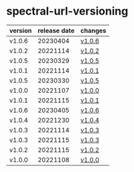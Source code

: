# spectral-url-versioning	


|version|release date|changes|
|---|---|---|
|v1.0.6|20230404|[v1.0.6](./v1.0.6-20230404.md)|
|v1.0.2|20221114|[v1.0.2](./v1.0.2-20221114.md)|
|v1.0.5|20230329|[v1.0.5](./v1.0.5-20230329.md)|
|v1.0.1|20221114|[v1.0.1](./v1.0.1-20221114.md)|
|v1.0.5|20230330|[v1.0.5](./v1.0.5-20230330.md)|
|v1.0.0|20221107|[v1.0.0](./v1.0.0-20221107.md)|
|v1.0.1|20221115|[v1.0.1](./v1.0.1-20221115.md)|
|v1.0.6|20230405|[v1.0.6](./v1.0.6-20230405.md)|
|v1.0.4|20221230|[v1.0.4](./v1.0.4-20221230.md)|
|v1.0.3|20221114|[v1.0.3](./v1.0.3-20221114.md)|
|v1.0.3|20221115|[v1.0.3](./v1.0.3-20221115.md)|
|v1.0.2|20221115|[v1.0.2](./v1.0.2-20221115.md)|
|v1.0.0|20221108|[v1.0.0](./v1.0.0-20221108.md)|
